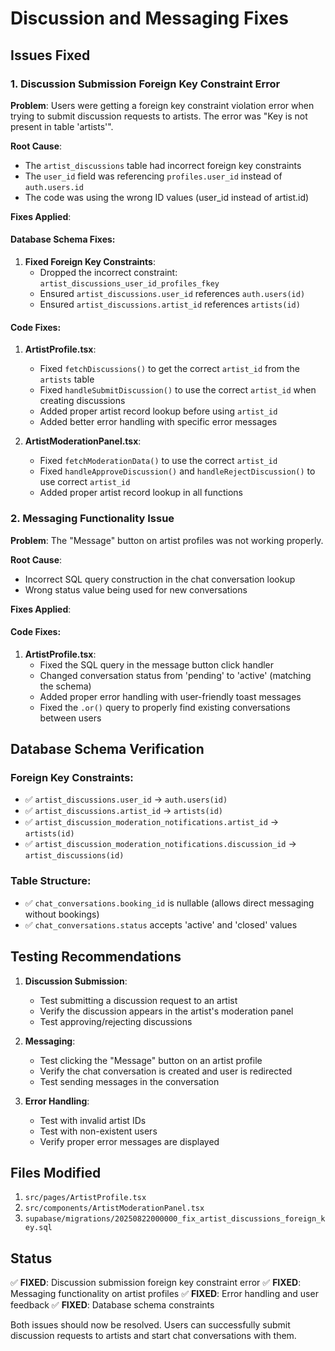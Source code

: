 # Discussion and Messaging Fixes

## Issues Fixed

### 1. Discussion Submission Foreign Key Constraint Error

**Problem**: Users were getting a foreign key constraint violation error when trying to submit discussion requests to artists. The error was "Key is not present in table 'artists'".

**Root Cause**: 
- The `artist_discussions` table had incorrect foreign key constraints
- The `user_id` field was referencing `profiles.user_id` instead of `auth.users.id`
- The code was using the wrong ID values (user_id instead of artist.id)

**Fixes Applied**:

#### Database Schema Fixes:
1. **Fixed Foreign Key Constraints**:
   - Dropped the incorrect constraint: `artist_discussions_user_id_profiles_fkey`
   - Ensured `artist_discussions.user_id` references `auth.users(id)`
   - Ensured `artist_discussions.artist_id` references `artists(id)`

#### Code Fixes:
1. **ArtistProfile.tsx**:
   - Fixed `fetchDiscussions()` to get the correct `artist_id` from the `artists` table
   - Fixed `handleSubmitDiscussion()` to use the correct `artist_id` when creating discussions
   - Added proper artist record lookup before using `artist_id`
   - Added better error handling with specific error messages

2. **ArtistModerationPanel.tsx**:
   - Fixed `fetchModerationData()` to use the correct `artist_id`
   - Fixed `handleApproveDiscussion()` and `handleRejectDiscussion()` to use correct `artist_id`
   - Added proper artist record lookup in all functions

### 2. Messaging Functionality Issue

**Problem**: The "Message" button on artist profiles was not working properly.

**Root Cause**: 
- Incorrect SQL query construction in the chat conversation lookup
- Wrong status value being used for new conversations

**Fixes Applied**:

#### Code Fixes:
1. **ArtistProfile.tsx**:
   - Fixed the SQL query in the message button click handler
   - Changed conversation status from 'pending' to 'active' (matching the schema)
   - Added proper error handling with user-friendly toast messages
   - Fixed the `.or()` query to properly find existing conversations between users

## Database Schema Verification

### Foreign Key Constraints:
- ✅ `artist_discussions.user_id` → `auth.users(id)`
- ✅ `artist_discussions.artist_id` → `artists(id)`
- ✅ `artist_discussion_moderation_notifications.artist_id` → `artists(id)`
- ✅ `artist_discussion_moderation_notifications.discussion_id` → `artist_discussions(id)`

### Table Structure:
- ✅ `chat_conversations.booking_id` is nullable (allows direct messaging without bookings)
- ✅ `chat_conversations.status` accepts 'active' and 'closed' values

## Testing Recommendations

1. **Discussion Submission**:
   - Test submitting a discussion request to an artist
   - Verify the discussion appears in the artist's moderation panel
   - Test approving/rejecting discussions

2. **Messaging**:
   - Test clicking the "Message" button on an artist profile
   - Verify the chat conversation is created and user is redirected
   - Test sending messages in the conversation

3. **Error Handling**:
   - Test with invalid artist IDs
   - Test with non-existent users
   - Verify proper error messages are displayed

## Files Modified

1. `src/pages/ArtistProfile.tsx`
2. `src/components/ArtistModerationPanel.tsx`
3. `supabase/migrations/20250822000000_fix_artist_discussions_foreign_key.sql`

## Status

✅ **FIXED**: Discussion submission foreign key constraint error
✅ **FIXED**: Messaging functionality on artist profiles
✅ **FIXED**: Error handling and user feedback
✅ **FIXED**: Database schema constraints

Both issues should now be resolved. Users can successfully submit discussion requests to artists and start chat conversations with them.
